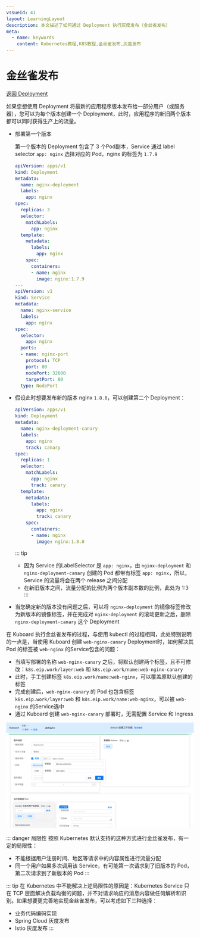 ```yaml
---
vssueId: 41
layout: LearningLayout
description: 本文描述了如何通过 Deployment 执行灰度发布（金丝雀发布）
meta:
  - name: keywords
    content: Kubernetes教程,K8S教程,金丝雀发布,灰度发布
---
```


# 金丝雀发布

<AdSenseTitle/>

[返回 Deployment](./#deployment-概述)

如果您想使用 Deployment 将最新的应用程序版本发布给一部分用户（或服务器），您可以为每个版本创建一个 Deployment，此时，应用程序的新旧两个版本都可以同时获得生产上的流量。

<el-tabs type="border-card">

<el-tab-pane label="使用 kubectl 执行金丝雀发布">

* 部署第一个版本

  第一个版本的 Deployment 包含了 3 个Pod副本，Service 通过 label selector `app: nginx` 选择对应的 Pod，nginx 的标签为 `1.7.9`
  ``` yaml
  apiVersion: apps/v1
  kind: Deployment
  metadata:
    name: nginx-deployment
    labels:
      app: nginx
  spec:
    replicas: 3
    selector:
      matchLabels:
        app: nginx
    template:
      metadata:
        labels:
          app: nginx
      spec:
        containers:
        - name: nginx
          image: nginx:1.7.9
  ---
  apiVersion: v1
  kind: Service
  metadata:
    name: nginx-service
    labels:
      app: nginx
  spec:
    selector:
      app: nginx
    ports:
    - name: nginx-port
      protocol: TCP
      port: 80
      nodePort: 32600
      targetPort: 80
    type: NodePort
  ```

* 假设此时想要发布新的版本 nginx `1.8.0`，可以创建第二个 Deployment：

  ``` yaml
  apiVersion: apps/v1
  kind: Deployment
  metadata:
    name: nginx-deployment-canary
    labels:
      app: nginx
      track: canary
  spec:
    replicas: 1
    selector:
      matchLabels:
        app: nginx
        track: canary
    template:
      metadata:
        labels:
          app: nginx
          track: canary
      spec:
        containers:
        - name: nginx
          image: nginx:1.8.0
  ```

  ::: tip
  * 因为 Service 的LabelSelector 是 `app: nginx`，由 `nginx-deployment` 和 `nginx-deployment-canary` 创建的 Pod 都带有标签 `app: nginx`，所以，Service 的流量将会在两个 release 之间分配
  * 在新旧版本之间，流量分配的比例为两个版本副本数的比例，此处为 1:3
  :::

* 当您确定新的版本没有问题之后，可以将 `nginx-deployment` 的镜像标签修改为新版本的镜像标签，并在完成对 `nginx-deployment` 的滚动更新之后，删除 `nginx-deployment-canary` 这个 Deployment

</el-tab-pane>

<el-tab-pane label="使用 Kuboard 执行金丝雀发布">

在 Kuboard 执行金丝雀发布的过程，与使用 kubectl 的过程相同，此处特别说明的一点是，当使用 Kuboard 创建 `web-nginx-canary` Deployment时，如何解决其Pod 的标签被 `web-nginx` 的Service包含的问题：

* 当填写部署的名称 `web-nginx-canary` 之后，将默认创建两个标签，且不可修改：`k8s.eip.work/layer:web` 和 `k8s.eip.work/name:web-nginx-canary`
* 此时，手工创建标签 `k8s.eip.work/name:web-nginx`，可以覆盖原默认创建的标签
* 完成创建后，`web-nginx-canary` 的 Pod 也包含标签 `k8s.eip.work/layer:web` 和 `k8s.eip.work/name:web-nginx`，可以被 `web-nginx` 的Service选中
* 通过 Kuboard 创建 `web-nginx-canary` 部署时，无需配置 Service 和 Ingress

![Kubernetes教程_在Kuboard中执行金丝雀发布](./canary.assets/image-20191013204426338.png)

</el-tab-pane>

</el-tabs>

::: danger 局限性
按照 Kubernetes 默认支持的这种方式进行金丝雀发布，有一定的局限性：
* 不能根据用户注册时间、地区等请求中的内容属性进行流量分配
* 同一个用户如果多次调用该 Service，有可能第一次请求到了旧版本的 Pod，第二次请求到了新版本的 Pod
:::

::: tip
在 Kubernetes 中不能解决上述局限性的原因是：Kubernetes Service 只在 TCP 层面解决负载均衡的问题，并不对请求响应的消息内容做任何解析和识别。如果想要更完善地实现金丝雀发布，可以考虑如下三种选择：
* 业务代码编码实现
* Spring Cloud 灰度发布
* Istio 灰度发布
:::
